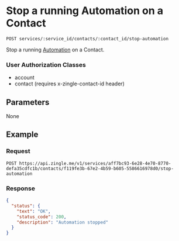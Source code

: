 # Stop a running Automation on a  Contact

    POST services/:service_id/contacts/:contact_id/stop-automation
    
Stop a running [Automation] on a Contact. 

### User Authorization Classes 
* account
* contact (requires x-zingle-contact-id header)

## Parameters
None

## Example
### Request

    POST https://api.zingle.me/v1/services/aff7bc93-6e28-4e70-8770-defa35cdfc1b/contacts/f119fe3b-67e2-4b59-b605-5586616978d0/stop-automation

### Response
``` json
{
  "status": {
    "text": "OK",
    "status_code": 200,
    "description": "Automation stopped"
  }
}
```

[Automation]: /automations/README.md
